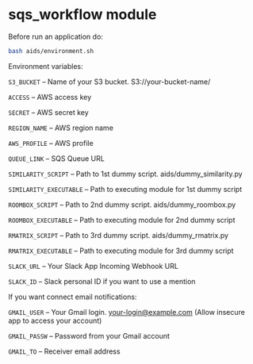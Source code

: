 # sqs_workflow module

Before run an application do:
```bash
bash aids/environment.sh
```

Environment variables:

```S3_BUCKET```  – Name of your S3 bucket. S3://your-bucket-name/

```ACCESS``` – AWS access key

```SECRET``` – AWS secret key

```REGION_NAME``` – AWS region name

```AWS_PROFILE``` – AWS profile

```QUEUE_LINK``` – SQS Queue URL

```SIMILARITY_SCRIPT``` – Path to 1st dummy script. aids/dummy_similarity.py

```SIMILARITY_EXECUTABLE``` – Path to executing module for 1st dummy script

```ROOMBOX_SCRIPT``` – Path to 2nd dummy script. aids/dummy_roombox.py

```ROOMBOX_EXECUTABLE```  – Path to executing module for 2nd dummy script

```RMATRIX_SCRIPT``` – Path to 3rd dummy script. aids/dummy_rmatrix.py

```RMATRIX_EXECUTABLE``` – Path to executing module for 3rd dummy script

```SLACK_URL``` – Your Slack App Incoming Webhook URL

```SLACK_ID``` – Slack personal ID if you want to use a mention

If you want connect email notifications:

```GMAIL_USER``` – Your Gmail login. your-login@example.com (Allow insecure app to access your account)

```GMAIL_PASSW``` – Password from your Gmail account

```GMAIL_TO``` – Receiver email address